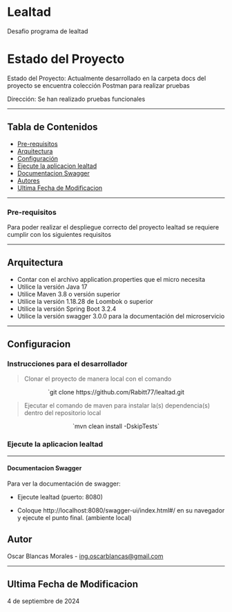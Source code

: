 # Lealtad

<p id="description">
Desafio programa de lealtad
</p>


# Estado del Proyecto
Estado del Proyecto: Actualmente desarrollado en la carpeta docs del proyecto se encuentra colección Postman para realizar pruebas

Dirección: Se han realizado pruebas funcionales

***
## Tabla de Contenidos
- [Pre-requisitos](#pre-requisitos)
- [Arquitectura](#arquitectura)
- [Configuración](#configuracion)
- [Ejecute la aplicacion lealtad](#ejecute-la-aplicacion-lealtad)
- [Documentacion Swagger](#documentacion-swagger)
- [Autores](#autores)
- [Ultima Fecha de Modificacion](#ultima-fecha-de-modificacion)

***
### Pre-requisitos
Para poder realizar el despliegue correcto del proyecto lealtad se requiere cumplir con los siguientes requisitos

***
## Arquitectura

- Contar con el archivo application.properties que el micro necesita
- Utilice la versión Java 17
- Utilice Maven 3.8 o versión superior
- Utilice la versión 1.18.28 de Loombok o superior
- Utilice la versión Spring Boot 3.2.4
- Utilice la versión swagger 3.0.0 para la documentación del microservicio

***
## Configuracion

### Instrucciones para el desarrollador

> Clonar el proyecto de manera local con el comando
 <center>`git clone https://github.com/Rabitt77/lealtad.git</center>

> Ejecutar el comando de maven para instalar la(s) dependencia(s) dentro del repositorio local
 <center>`mvn clean install -DskipTests`</center> 

### Ejecute la aplicacion lealtad

***
#### Documentacion Swagger

Para ver la documentación de swagger:

- Ejecute lealtad (puerto: 8080)

- Coloque http://localhost:8080/swagger-ui/index.html#/ en su navegador y ejecute el punto final. (ambiente local)



## Autor
Oscar Blancas Morales - ing.oscarblancas@gmail.com

***
## Ultima Fecha de Modificacion

4 de septiembre de 2024
